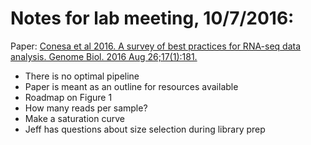 # Notes for lab meeting, 10/7/2016:

Paper: [Conesa et al 2016. A survey of best practices for RNA-seq data analysis. Genome Biol. 2016 Aug 26;17(1):181.](http://genomebiology.biomedcentral.com/articles/10.1186/s13059-016-0881-8) 

* There is no optimal pipeline
* Paper is meant as an outline for resources available
* Roadmap on Figure 1
* How many reads per sample?
* Make a saturation curve
* Jeff has questions about size selection during library prep

